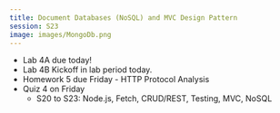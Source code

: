 ```yaml
---
title: Document Databases (NoSQL) and MVC Design Pattern
session: S23
image: images/MongoDb.png
---
```


* Lab 4A due today!
* Lab 4B Kickoff in lab period today.
* Homework 5 due Friday - HTTP Protocol Analysis
* Quiz 4 on Friday
    * S20 to S23: Node.js, Fetch, CRUD/REST, Testing, MVC, NoSQL
